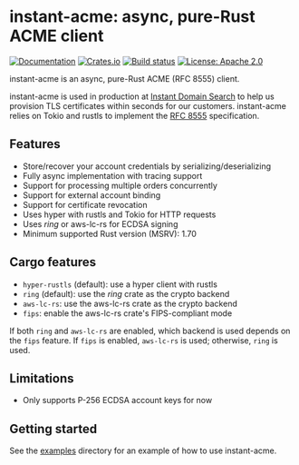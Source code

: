 # instant-acme: async, pure-Rust ACME client

[![Documentation](https://docs.rs/instant-acme/badge.svg)](https://docs.rs/instant-acme/)
[![Crates.io](https://img.shields.io/crates/v/instant-acme.svg)](https://crates.io/crates/instant-acme)
[![Build status](https://github.com/djc/instant-acme/workflows/CI/badge.svg)](https://github.com/djc/instant-acme/actions?query=workflow%3ACI)
[![License: Apache 2.0](https://img.shields.io/badge/License-Apache%202.0-blue.svg)](LICENSE-APACHE)

instant-acme is an async, pure-Rust ACME (RFC 8555) client.

instant-acme is used in production at [Instant Domain Search](https://instantdomainsearch.com/) to help
us provision TLS certificates within seconds for our customers. instant-acme relies
on Tokio and rustls to implement the [RFC 8555](https://www.rfc-editor.org/rfc/rfc8555.html)
specification.

## Features

* Store/recover your account credentials by serializing/deserializing
* Fully async implementation with tracing support
* Support for processing multiple orders concurrently
* Support for external account binding
* Support for certificate revocation
* Uses hyper with rustls and Tokio for HTTP requests
* Uses *ring* or aws-lc-rs for ECDSA signing
* Minimum supported Rust version (MSRV): 1.70

## Cargo features

* `hyper-rustls` (default): use a hyper client with rustls
* `ring` (default): use the *ring* crate as the crypto backend
* `aws-lc-rs`: use the aws-lc-rs crate as the crypto backend
* `fips`: enable the aws-lc-rs crate's FIPS-compliant mode

If both `ring` and `aws-lc-rs` are enabled, which backend is used depends on the `fips` feature.
If `fips` is enabled, `aws-lc-rs` is used; otherwise, `ring` is used.

## Limitations

* Only supports P-256 ECDSA account keys for now

## Getting started

See the [examples](examples) directory for an example of how to use instant-acme.
